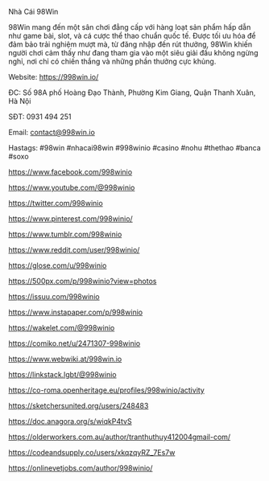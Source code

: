 Nhà Cái 98Win


98Win mang đến một sân chơi đẳng cấp với hàng loạt sản phẩm hấp dẫn như game bài, slot, và cá cược thể thao chuẩn quốc tế. Được tối ưu hóa để đảm bảo trải nghiệm mượt mà, từ đăng nhập đến rút thưởng, 98Win khiến người chơi cảm thấy như đang tham gia vào một siêu giải đấu không ngừng nghỉ, nơi chỉ có chiến thắng và những phần thưởng cực khủng.

Website: https://998win.io/

ĐC: Số 98A phố Hoàng Đạo Thành, Phường Kim Giang, Quận Thanh Xuân, Hà Nội

SĐT: 0931 494 251

Email: contact@998win.io

Hastags: #98win #nhacai98win #998winio #casino #nohu #thethao #banca #soxo

https://www.facebook.com/998winio

https://www.youtube.com/@998winio

https://twitter.com/998winio

https://www.pinterest.com/998winio/

https://www.tumblr.com/998winio

https://www.reddit.com/user/998winio/

https://glose.com/u/998winio

https://500px.com/p/998winio?view=photos

https://issuu.com/998winio

https://www.instapaper.com/p/998winio

https://wakelet.com/@998winio

https://comiko.net/u/2471307-998winio

https://www.webwiki.at/998win.io

https://linkstack.lgbt/@998winio

https://co-roma.openheritage.eu/profiles/998winio/activity

https://sketchersunited.org/users/248483

https://doc.anagora.org/s/wiqkP4tvS

https://olderworkers.com.au/author/tranthuthuy412004gmail-com/

https://codeandsupply.co/users/xkqzqyRZ_7Es7w

https://onlinevetjobs.com/author/998winio/